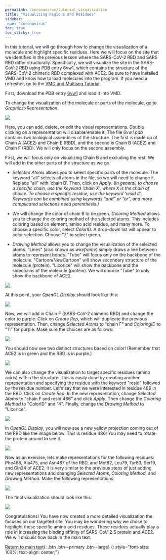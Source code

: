 ```yaml
---
permalink: /coronavirus/tutorial_visualization
title: "Visualizing Regions and Residues"
sidebar: 
 nav: "coronavirus"
toc: true
toc_sticky: true
---
```


In this tutorial, we will go through how to change the visualization of a molecule and highlight specific residues. Here we will focus on the site that we identified in the previous lesson where the SARS-CoV-2 RBD and SARS RBD differ structurally. Specifically, we will visualize the site in the SARS-CoV-2 RBD using PDB entry 6vw1, which contains the structure of the SARS-CoV-2 chimeric RBD complexed with ACE2. Be sure to have installed VMD and know how to load molecules into the program. If you need a refresher, go to the <a href="tutorial_multiseq" target="_blank">VMD and Multiseq Tutorial</a>.

First, download the PDB entry <a href="https://www.rcsb.org/structure/6vw1" target="_blank">6vw1</a> and load it into VMD.

To change the visualization of the molecule or parts of the molecule, go to *Graphics>Representation*. 

<img src="../_pages/coronavirus/files/Ridge%20Tutorial/Ridge4.png">

Here, you can add, delete, or edit the visual representations. Double clicking on a representation will disable/enable it. The file *6vw1.pdb* contains two biological assemblies of the structure. The first is made up of Chain A (ACE2) and Chain E (RBD), and the second is Chain B (ACE2) and Chain F (RBD). We will only focus on the second assembly. 

First, we will focus only on visualizing Chain B and excluding the rest. We will add in the other parts of the structure as we go.

* *Selected Atoms* allows you to select specific parts of the molecule. The keyword “all” selects all atoms in the file, so we will need to change it. Replace "all" with 'chain B'. Then, click on *Apply*. *(In general, to choose a specific chain, use the keyword 'chain X', where X is the chain of choice. To choose a specific residue, use the keyword 'resid #'. Keywords can be combined using keywords “and” or ”or”, and more complicated selections need parenthesis.)*

* We will change the color of chain B to be green. *Coloring Method* allows you to change the coloring method of the selected atoms. This includes coloring based on element, amino acid residue, and many more. To choose a specific color, select *ColorID*. A drop-down list will appear to color selection. Choose "7" to select green.

* *Drawing Method* allows you to change the visualization of the selected atoms. "Lines" (also known as *wireframe*) simply draws a line between atoms to represent bonds. "Tube" will focus only on the backbone of the molecule. "Cartoon/NewCartoon" will show secondary structure of the molecule (protein). "Licorice" will show the backbone and the sidechains of the molecule (protein). We will choose "Tube" to only show the backbone of ACE2.

<img src="../_pages/coronavirus/files/Ridge%20Tutorial/Ridge5.png">

At this point, your *OpenGL Display* should look like this:

<img src="../_pages/coronavirus/files/Ridge%20Tutorial/Ridge6.png">

Now, we will add in Chain F (SARS-CoV-2 chimeric RBD) and change the color to purple. Click on *Create Rep*, which will duplicate the previous representation. Then, change *Selected Atoms* to "chain F" and *ColoringID* to "11" for purple. Make sure the choices are as follows:

<img src="../_pages/coronavirus/files/Ridge%20Tutorial/Ridge7.png">

You should now see two distinct structures based on color! (Remember that ACE2 is in green and the RBD is in purple.)

<img src="../_pages/coronavirus/files/Ridge%20Tutorial/Ridge8.png">

We can also change the visualization to target specific residues (amino acids) within the structure. This is easily done by creating another representation and specifying the residue with the keyword "resid" followed by the residue number. Let's say that we were interested in residue 486 in the RBD. Click on *Create Rep*. In the new representation, change *Selected Atoms* to "chain F and resid 486" and click *Apply*. Then change the *Coloring Method* to "ColorID" and "4". Finally, change the *Drawing Method* to "Licorice".

<img src="../_pages/coronavirus/files/Ridge%20Tutorial/Ridge8-1.png">

In *OpenGL Display*, you will now see a new yellow projection coming out of the RBD like the image below. This is residue 486! You may need to rotate the protein around to see it.

<img src="../_pages/coronavirus/files/Ridge%20Tutorial/Ridge8-2.png">

Now as an exercise, lets make representations for the following residues: Phe486, Ala475, and Asn487 of the RBD, and Met82, Leu79, Tyr83, Ser19, and Gln24 of ACE2. It is very similar to the previous steps of just adding new representations and changing *Selected Atoms*, *Coloring Method*, and *Drawing Method*. Make the following representations.

<img src="../_pages/coronavirus/files/Ridge%20Tutorial/Ridge9.png">

The final visualization should look like this:

<img src="../_pages/coronavirus/files/Ridge%20Tutorial/Ridge10.png">

Congratulations! You have now created a more detailed visualization the focuses on our targeted site. You may be wondering why we chose to highlight these specific amino acid residues. These residues actually play a role in increasing the binding affinity of SARS-CoV-2 S protein and ACE2. We will discuss how back in the main text.

[Return to main text](structural_diff){: .btn .btn--primary .btn--large}
{: style="font-size: 100%; text-align: center;"}
